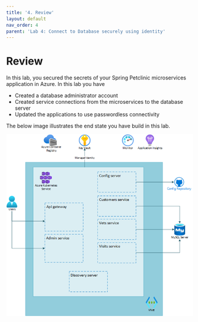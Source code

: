 ```yaml
---
title: '4. Review'
layout: default
nav_order: 4
parent: 'Lab 4: Connect to Database securely using identity'
---
```


# Review

In this lab, you secured the secrets of your Spring Petclinic microservices application in Azure. In this lab you have

- Created a database administrator account
- Created service connections from the microservices to the database server
- Updated the applications to use passwordless connectivity

The below image illustrates the end state you have build in this lab.

![lab 4 overview](../../images/lab4.png)
